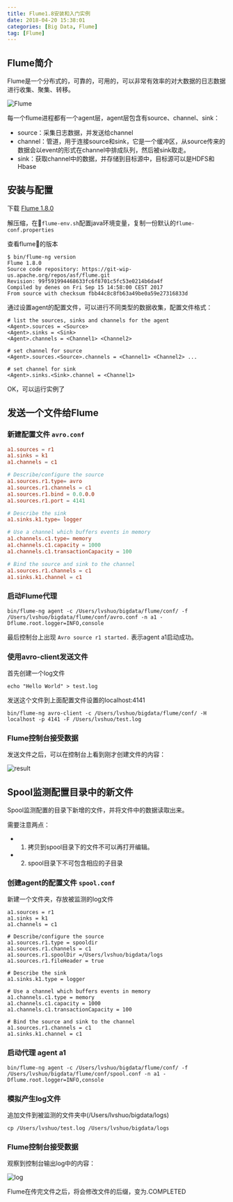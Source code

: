 ```yaml
---
title: Flume1.8安装和入门实例
date: 2018-04-20 15:38:01
categories: [Big Data, Flume]
tag: [Flume]
---
```


## Flume简介

Flume是一个分布式的，可靠的，可用的，可以非常有效率的对大数据的日志数据进行收集、聚集、转移。

![Flume](http://7xkfga.com1.z0.glb.clouddn.com/cdae13e75ffa7669304e3be06d16923d.jpg)

每一个flume进程都有一个agent层，agent层包含有source、channel、sink：

- source：采集日志数据，并发送给channel
- channel：管道，用于连接source和sink，它是一个缓冲区，从source传来的数据会以event的形式在channel中排成队列，然后被sink取走。
- sink：获取channel中的数据，并存储到目标源中，目标源可以是HDFS和Hbase

<!-- more -->

## 安装与配置

下载 [Flume 1.8.0](http://archive.apache.org/dist/flume/1.8.0/apache-flume-1.8.0-bin.tar.gz)

解压缩，在`flume-env.sh`配置java环境变量，复制一份默认的`flume-conf.properties`

查看flume的版本

``` shell
$ bin/flume-ng version
Flume 1.8.0
Source code repository: https://git-wip-us.apache.org/repos/asf/flume.git
Revision: 99f591994468633fc6f8701c5fc53e0214b6da4f
Compiled by denes on Fri Sep 15 14:58:00 CEST 2017
From source with checksum fbb44c8c8fb63a49be0a59e27316833d
```

通过设置agent的配置文件，可以进行不同类型的数据收集，配置文件格式：

``` shell
# list the sources, sinks and channels for the agent
<Agent>.sources = <Source>
<Agent>.sinks = <Sink>
<Agent>.channels = <Channel1> <Channel2>

# set channel for source
<Agent>.sources.<Source>.channels = <Channel1> <Channel2> ...

# set channel for sink
<Agent>.sinks.<Sink>.channel = <Channel1>
```

OK，可以运行实例了

## 发送一个文件给Flume

### 新建配置文件 `avro.conf`

``` conf
a1.sources = r1
a1.sinks = k1
a1.channels = c1

# Describe/configure the source
a1.sources.r1.type= avro
a1.sources.r1.channels = c1
a1.sources.r1.bind = 0.0.0.0
a1.sources.r1.port = 4141

# Describe the sink
a1.sinks.k1.type= logger

# Use a channel which buffers events in memory
a1.channels.c1.type= memory
a1.channels.c1.capacity = 1000
a1.channels.c1.transactionCapacity = 100

# Bind the source and sink to the channel
a1.sources.r1.channels = c1
a1.sinks.k1.channel = c1
```

### 启动Flume代理

```
bin/flume-ng agent -c /Users/lvshuo/bigdata/flume/conf/ -f /Users/lvshuo/bigdata/flume/conf/avro.conf -n a1 -Dflume.root.logger=INFO,console
```
最后控制台上出现 `Avro source r1 started.` 表示agent a1启动成功。

### 使用avro-client发送文件

首先创建一个log文件

``` shell
echo "Hello World" > test.log
```

发送这个文件到上面配置文件设置的localhost:4141

``` shell
bin/flume-ng avro-client -c /Users/lvshuo/bigdata/flume/conf/ -H localhost -p 4141 -F /Users/lvshuo/test.log
```

### Flume控制台接受数据

发送文件之后，可以在控制台上看到刚才创建文件的内容：

![result](http://7xkfga.com1.z0.glb.clouddn.com/99507fa0307f65d323ace6eb5f510986.jpg)

## Spool监测配置目录中的新文件

Spool监测配置的目录下新增的文件，并将文件中的数据读取出来。

需要注意两点：  
- 1) 拷贝到spool目录下的文件不可以再打开编辑。  
- 2) spool目录下不可包含相应的子目录

### 创建agent的配置文件 `spool.conf`

新建一个文件夹，存放被监测的log文件

``` shell
a1.sources = r1
a1.sinks = k1
a1.channels = c1

# Describe/configure the source
a1.sources.r1.type = spooldir
a1.sources.r1.channels = c1
a1.sources.r1.spoolDir =/Users/lvshuo/bigdata/logs
a1.sources.r1.fileHeader = true

# Describe the sink
a1.sinks.k1.type = logger

# Use a channel which buffers events in memory
a1.channels.c1.type = memory
a1.channels.c1.capacity = 1000
a1.channels.c1.transactionCapacity = 100

# Bind the source and sink to the channel
a1.sources.r1.channels = c1
a1.sinks.k1.channel = c1
```

### 启动代理 agent a1

``` shell
bin/flume-ng agent -c /Users/lvshuo/bigdata/flume/conf/ -f /Users/lvshuo/bigdata/flume/conf/spool.conf -n a1 -Dflume.root.logger=INFO,console
```

### 模拟产生log文件

追加文件到被监测的文件夹中(/Users/lvshuo/bigdata/logs)

``` shell
cp /Users/lvshuo/test.log /Users/lvshuo/bigdata/logs
```

### Flume控制台接受数据

观察到控制台输出log中的内容：

![log](http://7xkfga.com1.z0.glb.clouddn.com/63390f5d1fb2857a0e2360252d519dca.jpg)

Flume在传完文件之后，将会修改文件的后缀，变为.COMPLETED